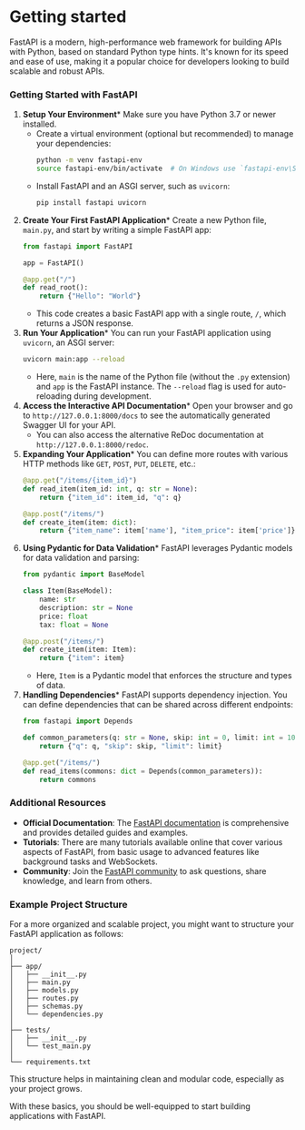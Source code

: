 # Getting started

FastAPI is a modern, high-performance web framework for building APIs with Python, based on standard Python type hints. It's known for its speed and ease of use, making it a popular choice for developers looking to build scalable and robust APIs.

### Getting Started with FastAPI

1. **Setup Your Environment*** Make sure you have Python 3.7 or newer installed.
   * Create a virtual environment (optional but recommended) to manage your dependencies:
     ```bash
     python -m venv fastapi-env
     source fastapi-env/bin/activate  # On Windows use `fastapi-env\Scripts\activate`
     ```
   * Install FastAPI and an ASGI server, such as `uvicorn`:
     ```bash
     pip install fastapi uvicorn
     ```
2. **Create Your First FastAPI Application*** Create a new Python file, `main.py`, and start by writing a simple FastAPI app:
     ```python
     from fastapi import FastAPI

     app = FastAPI()

     @app.get("/")
     def read_root():
         return {"Hello": "World"}
     ```
   * This code creates a basic FastAPI app with a single route, `/`, which returns a JSON response.
3. **Run Your Application*** You can run your FastAPI application using `uvicorn`, an ASGI server:
     ```bash
     uvicorn main:app --reload
     ```
   * Here, `main` is the name of the Python file (without the `.py` extension) and `app` is the FastAPI instance. The `--reload` flag is used for auto-reloading during development.
4. **Access the Interactive API Documentation*** Open your browser and go to `http://127.0.0.1:8000/docs` to see the automatically generated Swagger UI for your API.
   * You can also access the alternative ReDoc documentation at `http://127.0.0.1:8000/redoc`.
5. **Expanding Your Application*** You can define more routes with various HTTP methods like `GET`, `POST`, `PUT`, `DELETE`, etc.:
     ```python
     @app.get("/items/{item_id}")
     def read_item(item_id: int, q: str = None):
         return {"item_id": item_id, "q": q}

     @app.post("/items/")
     def create_item(item: dict):
         return {"item_name": item['name'], "item_price": item['price']}
     ```
6. **Using Pydantic for Data Validation*** FastAPI leverages Pydantic models for data validation and parsing:
     ```python
     from pydantic import BaseModel

     class Item(BaseModel):
         name: str
         description: str = None
         price: float
         tax: float = None

     @app.post("/items/")
     def create_item(item: Item):
         return {"item": item}
     ```
   * Here, `Item` is a Pydantic model that enforces the structure and types of data.
7. **Handling Dependencies*** FastAPI supports dependency injection. You can define dependencies that can be shared across different endpoints:
     ```python
     from fastapi import Depends

     def common_parameters(q: str = None, skip: int = 0, limit: int = 10):
         return {"q": q, "skip": skip, "limit": limit}

     @app.get("/items/")
     def read_items(commons: dict = Depends(common_parameters)):
         return commons
     ```

### Additional Resources

- **Official Documentation**: The [FastAPI documentation](https://fastapi.tiangolo.com/) is comprehensive and provides detailed guides and examples.
- **Tutorials**: There are many tutorials available online that cover various aspects of FastAPI, from basic usage to advanced features like background tasks and WebSockets.
- **Community**: Join the [FastAPI community](https://fastapi.tiangolo.com/community/) to ask questions, share knowledge, and learn from others.

### Example Project Structure

For a more organized and scalable project, you might want to structure your FastAPI application as follows:

```text
project/
│
├── app/
│   ├── __init__.py
│   ├── main.py
│   ├── models.py
│   ├── routes.py
│   ├── schemas.py
│   └── dependencies.py
│
├── tests/
│   ├── __init__.py
│   └── test_main.py
│
└── requirements.txt

```

This structure helps in maintaining clean and modular code, especially as your project grows.

With these basics, you should be well-equipped to start building applications with FastAPI.

